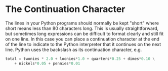 # The Continuation Character

The lines in your Python programs should normally be kept "short"
where short means less than 80 characters long. This is usually
straightforward, but sometimes long expressions can be difficult to
format clearly and still fit on one line. In this case you can place a
continuation character at the end of the line to indicate to the Python
interpreter that it continues on the next line. Python uses the
backslash as its continuation character, e.g.

```python
total = twonies * 2.0 + loonies*1.0 + quarters*0.25 + dimes*0.10 \
    + nickels*0.05 + pennies*0.01
```